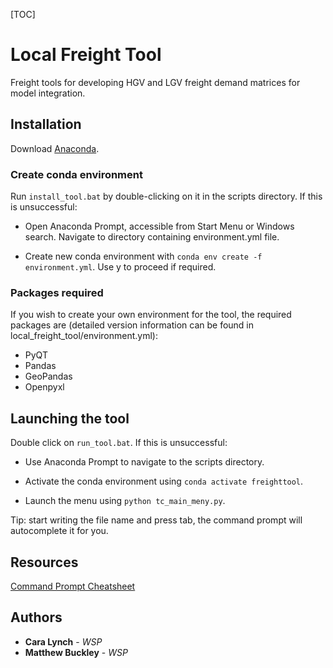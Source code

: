 [TOC]
# Local Freight Tool
Freight tools for developing HGV and LGV freight demand matrices for model integration.

## Installation
Download [Anaconda](https://www.anaconda.com/products/individual#Downloads).  

### Create conda environment
Run `install_tool.bat` by double-clicking on it in the scripts directory. If this is unsuccessful:

- Open Anaconda Prompt, accessible from Start Menu or Windows search. Navigate to directory containing environment.yml file.  

- Create new conda environment with `conda env create -f environment.yml`. Use y to proceed if required.

### Packages required
If you wish to create your own environment for the tool, the required packages are
(detailed version information can be found in local_freight_tool/environment.yml):
- PyQT
- Pandas
- GeoPandas
- Openpyxl

## Launching the tool
Double click on `run_tool.bat`. If this is unsuccessful:

- Use Anaconda Prompt to navigate to the scripts directory.  

- Activate the conda environment using `conda activate freighttool`.  

- Launch the menu using `python tc_main_meny.py`.  

Tip: start writing the file name and press tab, the command prompt will autocomplete it for you.

## Resources

[Command Prompt Cheatsheet](http://www.cs.columbia.edu/~sedwards/classes/2017/1102-spring/Command%20Prompt%20Cheatsheet.pdf)

## Authors

* **Cara Lynch** - *WSP*
* **Matthew Buckley** - *WSP*

